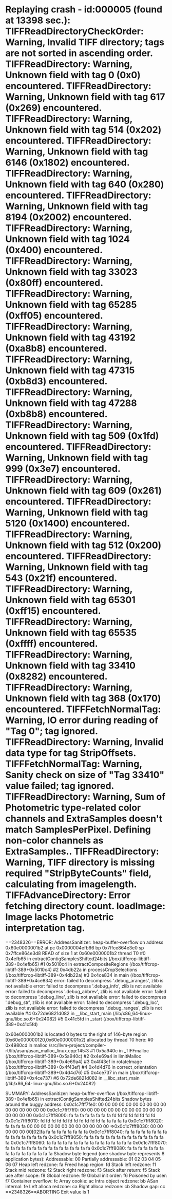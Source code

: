 Replaying crash - id:000005 (found at 13398 sec.):
TIFFReadDirectoryCheckOrder: Warning, Invalid TIFF directory; tags are not sorted in ascending order.
TIFFReadDirectory: Warning, Unknown field with tag 0 (0x0) encountered.
TIFFReadDirectory: Warning, Unknown field with tag 617 (0x269) encountered.
TIFFReadDirectory: Warning, Unknown field with tag 514 (0x202) encountered.
TIFFReadDirectory: Warning, Unknown field with tag 6146 (0x1802) encountered.
TIFFReadDirectory: Warning, Unknown field with tag 640 (0x280) encountered.
TIFFReadDirectory: Warning, Unknown field with tag 8194 (0x2002) encountered.
TIFFReadDirectory: Warning, Unknown field with tag 1024 (0x400) encountered.
TIFFReadDirectory: Warning, Unknown field with tag 33023 (0x80ff) encountered.
TIFFReadDirectory: Warning, Unknown field with tag 65285 (0xff05) encountered.
TIFFReadDirectory: Warning, Unknown field with tag 43192 (0xa8b8) encountered.
TIFFReadDirectory: Warning, Unknown field with tag 47315 (0xb8d3) encountered.
TIFFReadDirectory: Warning, Unknown field with tag 47288 (0xb8b8) encountered.
TIFFReadDirectory: Warning, Unknown field with tag 509 (0x1fd) encountered.
TIFFReadDirectory: Warning, Unknown field with tag 999 (0x3e7) encountered.
TIFFReadDirectory: Warning, Unknown field with tag 609 (0x261) encountered.
TIFFReadDirectory: Warning, Unknown field with tag 5120 (0x1400) encountered.
TIFFReadDirectory: Warning, Unknown field with tag 512 (0x200) encountered.
TIFFReadDirectory: Warning, Unknown field with tag 543 (0x21f) encountered.
TIFFReadDirectory: Warning, Unknown field with tag 65301 (0xff15) encountered.
TIFFReadDirectory: Warning, Unknown field with tag 65535 (0xffff) encountered.
TIFFReadDirectory: Warning, Unknown field with tag 33410 (0x8282) encountered.
TIFFReadDirectory: Warning, Unknown field with tag 368 (0x170) encountered.
TIFFFetchNormalTag: Warning, IO error during reading of "Tag 0"; tag ignored.
TIFFReadDirectory: Warning, Invalid data type for tag StripOffsets.
TIFFFetchNormalTag: Warning, Sanity check on size of "Tag 33410" value failed; tag ignored.
TIFFReadDirectory: Warning, Sum of Photometric type-related color channels and ExtraSamples doesn't match SamplesPerPixel. Defining non-color channels as ExtraSamples..
TIFFReadDirectory: Warning, TIFF directory is missing required "StripByteCounts" field, calculating from imagelength.
TIFFAdvanceDirectory: Error fetching directory count.
loadImage: Image lacks Photometric interpretation tag.
=================================================================
==2348326==ERROR: AddressSanitizer: heap-buffer-overflow on address 0x60e0000001b2 at pc 0x0000004efb66 bp 0x7ffce864e3e0 sp 0x7ffce864e3d8
READ of size 1 at 0x60e0000001b2 thread T0
    #0 0x4efb65 in extractContigSamplesShifted24bits (/box/tiffcrop-libtiff-389+0x4efb65)
    #1 0x5010c4 in extractCompositeRegions (/box/tiffcrop-libtiff-389+0x5010c4)
    #2 0x4db22a in processCropSelections (/box/tiffcrop-libtiff-389+0x4db22a)
    #3 0x4ce834 in main (/box/tiffcrop-libtiff-389+0x4ce834)
error: failed to decompress '.debug_aranges', zlib is not available
error: failed to decompress '.debug_info', zlib is not available
error: failed to decompress '.debug_abbrev', zlib is not available
error: failed to decompress '.debug_line', zlib is not available
error: failed to decompress '.debug_str', zlib is not available
error: failed to decompress '.debug_loc', zlib is not available
error: failed to decompress '.debug_ranges', zlib is not available
    #4 0x72de6821d082 in __libc_start_main (/lib/x86_64-linux-gnu/libc.so.6+0x24082)
    #5 0x41c5fd in _start (/box/tiffcrop-libtiff-389+0x41c5fd)

0x60e0000001b2 is located 0 bytes to the right of 146-byte region [0x60e000000120,0x60e0000001b2)
allocated by thread T0 here:
    #0 0x4980cd in malloc /src/llvm-project/compiler-rt/lib/asan/asan_malloc_linux.cpp:145:3
    #1 0x5a940c in _TIFFmalloc (/box/tiffcrop-libtiff-389+0x5a940c)
    #2 0x4e69a4 in limitMalloc (/box/tiffcrop-libtiff-389+0x4e69a4)
    #3 0x4f43ef in rotateImage (/box/tiffcrop-libtiff-389+0x4f43ef)
    #4 0x4d4d76 in correct_orientation (/box/tiffcrop-libtiff-389+0x4d4d76)
    #5 0x4ce737 in main (/box/tiffcrop-libtiff-389+0x4ce737)
    #6 0x72de6821d082 in __libc_start_main (/lib/x86_64-linux-gnu/libc.so.6+0x24082)

SUMMARY: AddressSanitizer: heap-buffer-overflow (/box/tiffcrop-libtiff-389+0x4efb65) in extractContigSamplesShifted24bits
Shadow bytes around the buggy address:
  0x0c1c7fff7fe0: 00 00 00 00 00 00 00 00 00 00 00 00 00 00 00 00
  0x0c1c7fff7ff0: 00 00 00 00 00 00 00 00 00 00 00 00 00 00 00 00
  0x0c1c7fff8000: fa fa fa fa fa fa fa fa fd fd fd fd fd fd fd fd
  0x0c1c7fff8010: fd fd fd fd fd fd fd fd fd fd fd fa fa fa fa fa
  0x0c1c7fff8020: fa fa fa fa 00 00 00 00 00 00 00 00 00 00 00 00
=>0x0c1c7fff8030: 00 00 00 00 00 00[02]fa fa fa fa fa fa fa fa fa
  0x0c1c7fff8040: fa fa fa fa fa fa fa fa fa fa fa fa fa fa fa fa
  0x0c1c7fff8050: fa fa fa fa fa fa fa fa fa fa fa fa fa fa fa fa
  0x0c1c7fff8060: fa fa fa fa fa fa fa fa fa fa fa fa fa fa fa fa
  0x0c1c7fff8070: fa fa fa fa fa fa fa fa fa fa fa fa fa fa fa fa
  0x0c1c7fff8080: fa fa fa fa fa fa fa fa fa fa fa fa fa fa fa fa
Shadow byte legend (one shadow byte represents 8 application bytes):
  Addressable:           00
  Partially addressable: 01 02 03 04 05 06 07 
  Heap left redzone:       fa
  Freed heap region:       fd
  Stack left redzone:      f1
  Stack mid redzone:       f2
  Stack right redzone:     f3
  Stack after return:      f5
  Stack use after scope:   f8
  Global redzone:          f9
  Global init order:       f6
  Poisoned by user:        f7
  Container overflow:      fc
  Array cookie:            ac
  Intra object redzone:    bb
  ASan internal:           fe
  Left alloca redzone:     ca
  Right alloca redzone:    cb
  Shadow gap:              cc
==2348326==ABORTING
Exit value is 1
